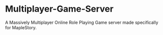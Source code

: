 Multiplayer-Game-Server
=======================

A Massively Multiplayer Online Role Playing Game server made specifically for MapleStory.
